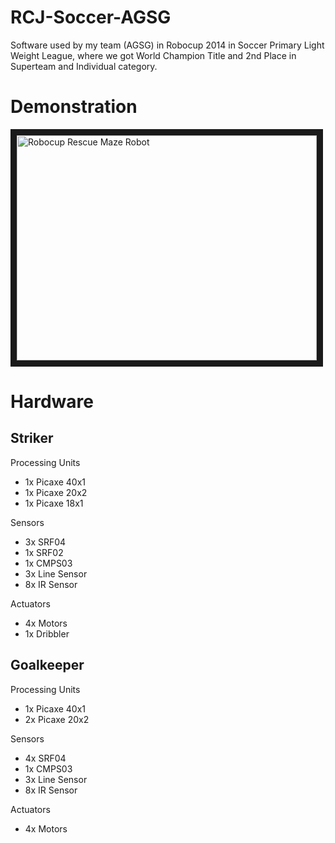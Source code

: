 # RCJ-Soccer-AGSG

Software used by my team (AGSG) in Robocup 2014 in Soccer Primary Light Weight League, where we got World Champion Title and 2nd Place in Superteam and Individual category.

# Demonstration
<a href="https://www.youtube.com/watch?v=iMYiWz3jMvc" target="_blank"><img src="https://i.ytimg.com/vi/iMYiWz3jMvc/mqdefault.jpg" 
alt="Robocup Rescue Maze Robot" width="480" height="360" border="10" /></a>

# Hardware

## Striker

 Processing Units

* 1x Picaxe 40x1
* 1x Picaxe 20x2
* 1x Picaxe 18x1

Sensors

* 3x SRF04
* 1x SRF02
* 1x CMPS03
* 3x Line Sensor
* 8x IR Sensor

Actuators

* 4x Motors
* 1x Dribbler

## Goalkeeper

 Processing Units

* 1x Picaxe 40x1
* 2x Picaxe 20x2

Sensors

* 4x SRF04
* 1x CMPS03
* 3x Line Sensor
* 8x IR Sensor

Actuators

* 4x Motors

